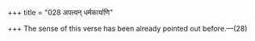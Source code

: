 +++
title = "028 अपत्यन् धर्मकार्याणि"

+++
The sense of this verse has been already pointed out before.—(28)



